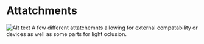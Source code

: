 # Attatchments
![Alt text](Resources/Renders/Basic_Renders/Render_Attatchments.png)
A few different attatchemnts allowing for external compatability or devices as well as some parts for light oclusion.
